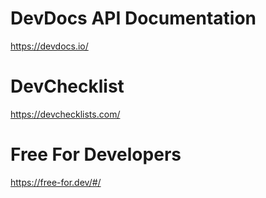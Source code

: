 # DevDocs API Documentation
https://devdocs.io/

# DevChecklist
https://devchecklists.com/

# Free For Developers
https://free-for.dev/#/